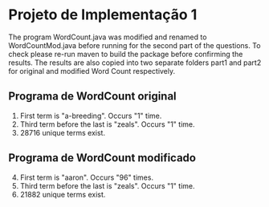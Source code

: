 Projeto de Implementação 1
===========================

The program WordCount.java was modified and renamed to WordCountMod.java before running for the second part of the questions. To check please re-run maven to build the package before confirming the results. The results are also copied into two separate folders part1 and part2 for original and modified Word Count respectively.

Programa de WordCount original
-------------------------------

1. First term is "a-breeding". Occurs "1" time.
2. Third term before the last is "zeals". Occurs "1" time.
3. 28716 unique terms exist.

Programa de WordCount modificado
---------------------------------

4. First term is "aaron". Occurs "96" times.
5. Third term before the last is "zeals". Occurs "1" time.
6. 21882 unique terms exist.

